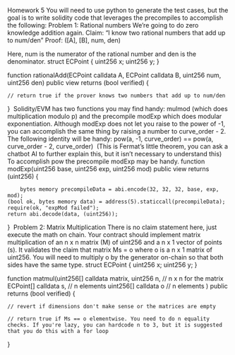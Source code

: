 Homework 5
You will need to use python to generate the test cases, but the goal is to write solidity code that leverages the precompiles to accomplish the following:
Problem 1: Rational numbers
We’re going to do zero knowledge addition again.
Claim: “I know two rational numbers that add up to num/den”
Proof: ([A], [B], num, den)

Here, num is the numerator of the rational number and den is the denominator.
struct ECPoint {
	uint256 x;
	uint256 y;
}

function rationalAdd(ECPoint calldata A, ECPoint calldata B, uint256 num, uint256 den) public view returns (bool verified) {
	
	// return true if the prover knows two numbers that add up to num/den
}
​
Solidity/EVM has two functions you may find handy: mulmod (which does multiplication modulo p) and the precompile modExp which does modular exponentiation.
Although modExp does not let you raise to the power of -1, you can accomplish the same thing by raising a number to curve_order - 2.
The following identity will be handy:
pow(a, -1, curve_order) == pow(a, curve_order - 2, curve_order)
​
(This is Fermat’s little theorem, you can ask a chatbot AI to further explain this, but it isn’t necessary to understand this)
To accomplish pow the precompile modExp may be handy.
function modExp(uint256 base, uint256 exp, uint256 mod)
		public
		view
		returns (uint256) {
		
		bytes memory precompileData = abi.encode(32, 32, 32, base, exp, mod);
    (bool ok, bytes memory data) = address(5).staticcall(precompileData);
    require(ok, "expMod failed");
    return abi.decode(data, (uint256));
}
​
Problem 2: Matrix Multiplication
There is no claim statement here, just execute the math on chain.
Your contract should implement matrix multiplication of an n x n matrix (M) of uint256 and a n x 1 vector of points (s). It validates the claim that matrix Ms = o where o is a n x 1 matrix of uint256.
You will need to multiply o by the generator on-chain so that both sides have the same type.
struct ECPoint {
	uint256 x;
	uint256 y;
}

function matmul(uint256[] calldata matrix,
                uint256 n, // n x n for the matrix
                ECPoint[] calldata s, // n elements
                uint256[] calldata o // n elements
               ) public returns (bool verified) {

	// revert if dimensions don't make sense or the matrices are empty

	// return true if Ms == o elementwise. You need to do n equality checks. If you're lazy, you can hardcode n to 3, but it is suggested that you do this with a for loop 
}
